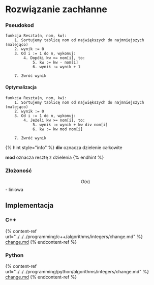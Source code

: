 # Rozwiązanie zachłanne

### Pseudokod

```
funkcja Reszta(n, nom, kw):
    1. Sortujemy tablicę nom od największych do najmniejszych (malejąco)
    2. wynik := 0
    3. Od i := 1 do n, wykonuj:
        4. Dopóki kw >= nom[i], to:
            5. kw := kw - nom[i]
            6. wynik := wynik + 1
            
    7. Zwróć wynik
```

#### Optymalizacja

```
funkcja Reszta(n, nom, kw):
    1. Sortujemy tablicę nom od największych do najmniejszych (malejąco)
    2. wynik := 0
    3. Od i := 1 do n, wykonuj:
        4. Jeżeli kw >= nom[i], to:
            5. wynik := wynik + kw div nom[i]
            6. kw := kw mod nom[i]
            
    7. Zwróć wynik
```

{% hint style="info" %}
**div** oznacza dzielenie całkowite

**mod** oznacza resztę z dzielenia
{% endhint %}

### Złożoność

$$O(n)$$ - liniowa

## Implementacja

### C++

{% content-ref url="../../../programming/c++/algorithms/integers/change.md" %}
[change.md](../../../programming/c++/algorithms/integers/change.md)
{% endcontent-ref %}

### Python

{% content-ref url="../../../programming/python/algorithms/integers/change.md" %}
[change.md](../../../programming/python/algorithms/integers/change.md)
{% endcontent-ref %}

